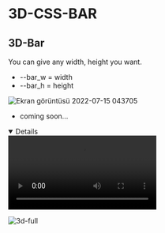 # 3D-CSS-BAR
## 3D-Bar

You can give any width, height you want.

  - --bar_w = width
  - --bar_h = height

![Ekran görüntüsü 2022-07-15 043705](https://user-images.githubusercontent.com/98836519/179129642-f4d1dae3-2559-4b0e-96cd-07c6dd0c8dc4.jpg)



- coming soon...
<details open>
  <video src = "https://user-images.githubusercontent.com/98836519/179141033-8ac226ee-46b8-4e6f-ade4-0179f128632b.mp4" >
</details>

![3d-full](https://user-images.githubusercontent.com/98836519/179141557-7a33b8a8-46f3-4c5e-a2c0-4c64da16132b.jpg)




